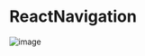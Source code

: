 # ReactNavigation
![image](https://user-images.githubusercontent.com/70694072/159295047-a1ea9ae2-27fe-4f3a-99b0-49913c8d5211.png)
